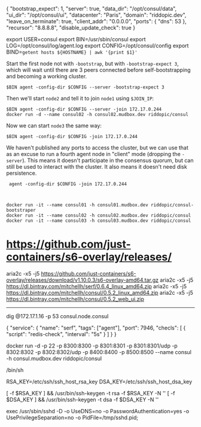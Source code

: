 {
  "bootstrap_expect": 1,
  "server": true,
	"data_dir": "/opt/consul/data",
	"ui_dir": "/opt/consul/ui",
  "datacenter": "Paris",
  "domain": "riddopic.dev",
  "leave_on_terminate": true,
	"client_addr": "0.0.0.0",
	"ports": {
		"dns": 53
	},
	"recursor": "8.8.8.8",
	"disable_update_check": true
}


export USER=consul
export BIN=/usr/sbin/consul
export LOG=/opt/consul/log/agent.log
export CONFIG=/opt/consul/config
export BIND=`getent hosts ${HOSTNAME} | awk '{print $1}'`



Start the first node not with `-bootstrap`, but with `-bootstrap-expect 3`,
which will wait until there are 3 peers connected before self-bootstrapping and
becoming a working cluster.

    $BIN agent -config-dir $CONFIG --server -bootstrap-expect 3

Then we'll start `node2` and tell it to join `node1` using `$JOIN_IP`:

    $BIN agent -config-dir $CONFIG --server -join 172.17.0.244
    docker run -d --name consul02 -h consul02.mudbox.dev riddopic/consul

Now we can start `node3` the same way:

    $BIN agent -config-dir $CONFIG -join 172.17.0.244

We haven't published any ports to access the cluster, but we can use that as an
excuse to run a fourth agent node in "client" mode (dropping the `-server`).
This means it doesn't participate in the consensus quorum, but can still be used
to interact with the cluster. It also means it doesn't need disk persistence.

     agent -config-dir $CONFIG -join 172.17.0.244



    docker run -it --name consul01 -h consul01.mudbox.dev riddopic/consul-bootstraper
    docker run -it --name consul02 -h consul02.mudbox.dev riddopic/consul
    docker run -it --name consul03 -h consul03.mudbox.dev riddopic/consul


# https://github.com/just-containers/s6-overlay/releases/

aria2c -x5 -j5 https://github.com/just-containers/s6-overlay/releases/download/v1.10.0.3/s6-overlay-amd64.tar.gz
aria2c -x5 -j5 https://dl.bintray.com/mitchellh/serf/0.6.4_linux_amd64.zip
aria2c -x5 -j5 https://dl.bintray.com/mitchellh/consul/0.5.2_linux_amd64.zip
aria2c -x5 -j5 https://dl.bintray.com/mitchellh/consul/0.5.2_web_ui.zip

- - - - - - - - - - - - - - - - - - - - - - - - - - - - - - - - - - - - - - - -

dig @172.17.1.16 -p 53 consul.node.consul



{
  "service": {
    "name": "serf",
    "tags": ["agent"],
    "port": 7946,
    "checls": [
      {
        "script": "redis-check",
        "interval": "5s"
      }
    ]
  }
}


docker run -d -p 22 -p 8300:8300 -p 8301:8301 -p 8301:8301/udp -p 8302:8302 -p 8302:8302/udp -p 8400:8400 -p 8500:8500 --name consul -h consul.mudbox.dev riddopic/consul


/bin/sh

RSA_KEY=/etc/ssh/ssh_host_rsa_key
DSA_KEY=/etc/ssh/ssh_host_dsa_key

[ -f $RSA_KEY ] && /usr/bin/ssh-keygen -t rsa -f $RSA_KEY -N ''
[ -f $DSA_KEY ] && /usr/bin/ssh-keygen -t dsa -f $DSA_KEY -N ''

exec /usr/sbin/sshd -D -o UseDNS=no -o PasswordAuthentication=yes -o UsePrivilegeSeparation=no -o PidFile=/tmp/sshd.pid;








